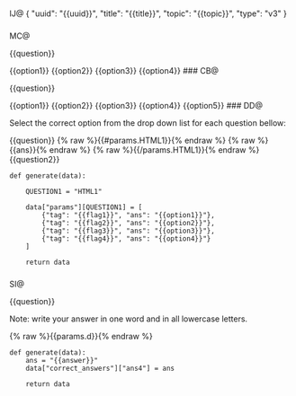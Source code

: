 ###
IJ@
{
  "uuid": "{{uuid}}",
  "title": "{{title}}",
  "topic": "{{topic}}",
  "type": "v3" 
}
###
MC@
<pl-question-panel>
  <p>{{question}}</p>
</pl-question-panel>
<pl-multiple-choice answers-name="acc" weight="1">
  <pl-answer correct="{{flag1}}">{{option1}}</pl-answer>
  <pl-answer correct="{{flag2}}">{{option2}}</pl-answer>
  <pl-answer correct="{{flag3}}">{{option3}}</pl-answer>
  <pl-answer correct="{{flag4}}">{{option4}}</pl-answer>
</pl-multiple-choice>
###
CB@
<pl-question-panel>
<p>
  {{question}}
</p>
</pl-question-panel>
<pl-checkbox answers-name="select" hide-letter-keys="true" >
  <pl-answer correct="{{flag1}}">{{option1}}</pl-answer>
  <pl-answer correct="{{flag2}}">{{option2}}</pl-answer>
  <pl-answer correct="{{flag3}}">{{option3}}</pl-answer>
  <pl-answer correct="{{flag4}}">{{option4}}</pl-answer>
  <pl-answer correct="{{flag5}}">{{option5}}</pl-answer>
  
</pl-checkbox>
###
DD@
<pl-question-panel>
  <p>
    Select the correct option from the drop down list for each question bellow:
  </p>
</pl-question-panel>
<p>
  {{question}}
  <pl-dropdown answers-name="HTML1">
    {% raw %}{{#params.HTML1}}{% endraw %}
        <pl-answer correct="{% raw %}{{tag}}{% endraw %}">{% raw %}{{ans}}{% endraw %}</pl-answer>
    {% raw %}{{/params.HTML1}}{% endraw %}
  </pl-dropdown> 
  {{question2}}
</p>

```
def generate(data):

    QUESTION1 = "HTML1"

    data["params"][QUESTION1] = [
        {"tag": "{{flag1}}", "ans": "{{option1}}"},
        {"tag": "{{flag2}}", "ans": "{{option2}}"},
        {"tag": "{{flag3}}", "ans": "{{option3}}"},
        {"tag": "{{flag4}}", "ans": "{{option4}}"}
    ]

    return data
```
###
SI@
<pl-question-panel>
  <p> {{question}}
  </p>
  <p>Note: write your answer in one word and in all lowercase letters.</p>

  <pl-code language="html">
  {% raw %}{{params.d}}{% endraw %}
  </pl-code>
</pl-question-panel>

<p>
  <pl-string-input answers-name="ans4" remove-spaces="true">
  </pl-string-input>
</p>

```
def generate(data):
    ans = "{{answer}}"
    data["correct_answers"]["ans4"] = ans

    return data
```
###
